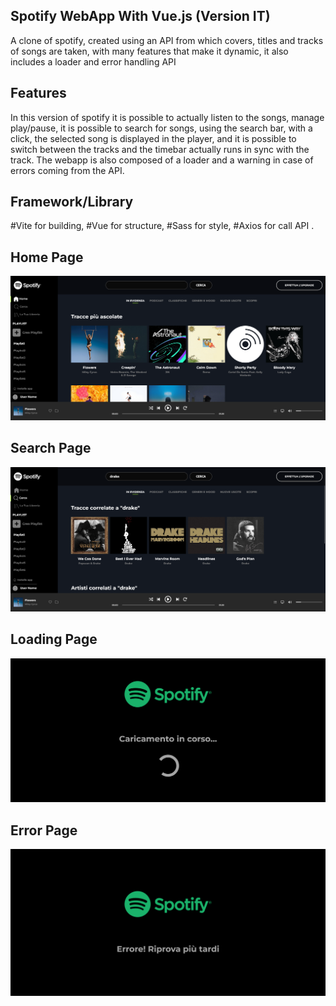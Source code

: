 ## Spotify WebApp With Vue.js (Version IT)

A clone of spotify, created using an API from which covers, titles and tracks of songs are taken, with many features that make it dynamic, it also includes a loader and error handling API

## Features

In this version of spotify it is possible to actually listen to the songs, manage play/pause, it is possible to search for songs, using the search bar, with a click, the selected song is displayed in the player, and it is possible to switch between the tracks and the timebar actually runs in sync with the track. The webapp is also composed of a loader and a warning in case of errors coming from the API.

## Framework/Library

#Vite for building, #Vue for structure, #Sass for style, #Axios for call API .

## Home Page

![img-1](src/assets/img-readme/My-Spotify.png)

## Search Page

![img-4](src/assets/img-readme/My-Spotify4.png)

## Loading Page

![img-2](src/assets/img-readme/My-Spotify2.png)

## Error Page

![img-3](src/assets/img-readme/My-Spotify3.png)
